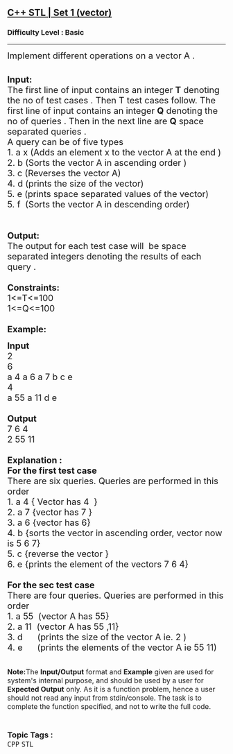 <h2><a href="https://practice.geeksforgeeks.org/problems/c-stl-set-1-vector/1?page=1&difficulty[]=-2&difficulty[]=-1&category[]=STL&sortBy=accuracy">C++ STL | Set 1 (vector)</a></h2><h3>Difficulty Level : Basic</h3><hr><div class="problems_problem_content__Xm_eO"><p><span style="font-size:20px">Implement different operations on a vector A .</span><br>
&nbsp;</p>

<p><span style="font-size:20px"><strong>Input:</strong><br>
The first line of input contains an integer <strong>T</strong> denoting the no of test cases . Then T test cases follow. The first line of input contains an integer <strong>Q</strong> denoting the no of queries . Then in the next line are <strong>Q</strong>&nbsp;space separated queries .<br>
A query can be of&nbsp;five&nbsp;types&nbsp;<br>
1. a x (Adds an element x to the vector A&nbsp;at the end )<br>
2. b (Sorts the vector A in ascending order&nbsp;)<br>
3. c (Reverses the vector A)<br>
4. d (prints the size of the vector)<br>
5. e (prints space separated values of the vector)<br>
5. f &nbsp;(Sorts the vector A in descending&nbsp;order)<br>
<br>
<br>
<strong>Output:</strong><br>
The output for each test case will&nbsp;&nbsp;be space separated integers denoting the results of each query .&nbsp;<br>
<br>
<strong>Constraints:</strong><br>
1&lt;=T&lt;=100<br>
1&lt;=Q&lt;=100<br>
<br>
<strong>Example:</strong></span></p>

<p><span style="font-size:20px"><strong>Input</strong><br>
2<br>
6<br>
a 4 a 6 a 7 b c e<br>
4<br>
a 55 a 11 d e<br>
<strong>&nbsp;<br>
Output</strong><br>
7 6 4<br>
2 55 11<br>
<br>
<strong>Explanation :<br>
For the first test case</strong><br>
There are six queries.&nbsp;Queries&nbsp;are&nbsp;performed in this order<br>
1. a 4 { Vector has 4 &nbsp;}<br>
2. a 7&nbsp;{vector has 7 }<br>
3. a 6 {vector has 6}<br>
4. b {sorts the vector in ascending order, vector&nbsp;now is 5 6 7}<br>
5. c {reverse the vector }<br>
6. e&nbsp;{prints the element of the vectors 7 6 4}<br>
<br>
<strong>For the sec test case&nbsp;</strong><br>
There are four&nbsp;queries.&nbsp;Queries&nbsp;are&nbsp;performed in this order<br>
1. a 55 &nbsp;(vector A has&nbsp;55}<br>
2. a 11 &nbsp;(vector A has 55 ,11}<br>
3. d &nbsp; &nbsp; &nbsp;(prints the size of the vector A ie. 2 )<br>
4. e &nbsp; &nbsp; &nbsp;(prints the elements of the vector A ie 55 11)</span><br>
<br>
<br>
<span style="font-size:16px"><strong>Note:</strong>The <strong>Input/Output</strong> format and <strong>Example</strong> given are used for system's internal purpose, and should be used by a user for <strong>Expected Output</strong> only. As it is a function problem, hence a user should not read any input from stdin/console. The task is to complete the function specified, and not to write the full code.</span></p>
</div><br><p><span style=font-size:18px><strong>Topic Tags : </strong><br><code>CPP</code>&nbsp;<code>STL</code>&nbsp;